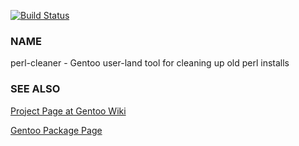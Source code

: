 [![Build Status](https://travis-ci.org/gentoo-perl/perl-cleaner.svg)](https://travis-ci.org/gentoo-perl/perl-cleaner)

### NAME

perl-cleaner - Gentoo user-land tool for cleaning up old perl installs

### SEE ALSO

[Project Page at Gentoo Wiki](https://wiki.gentoo.org/wiki/Project:Perl/perl-cleaner)

[Gentoo Package Page](https://packages.gentoo.org/packages/app-admin/perl-cleaner)
